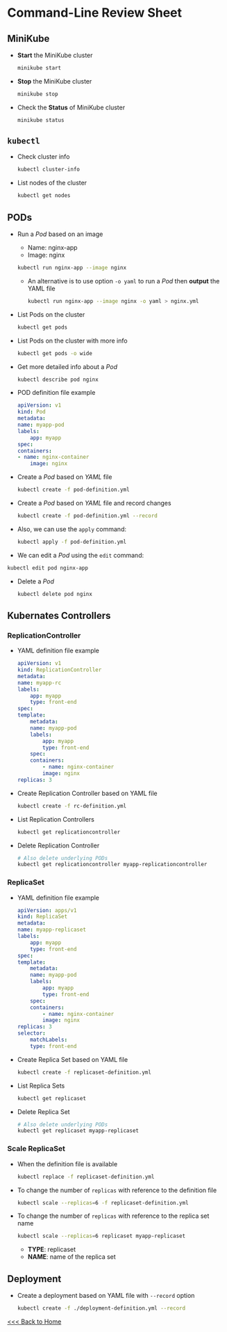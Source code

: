 # Command-Line Review Sheet
## MiniKube
* **Start** the MiniKube cluster
    ```bash
    minikube start
    ```
* **Stop** the MiniKube cluster
    ```bash
    minikube stop
    ```
* Check the **Status** of MiniKube cluster
    ```bash
    minikube status
    ```

## `kubectl` 
* Check cluster info
    ```bash
    kubectl cluster-info
    ```
* List nodes of the cluster
    ```bash
    kubectl get nodes
    ```
## PODs
* Run a _Pod_ based on an image
    * Name: nginx-app
    * Image: nginx
    ```bash
    kubectl run nginx-app --image nginx
    ```
    * An alternative is to use option `-o yaml` to run a _Pod_ then **output** the YAML file
       ```bash
       kubectl run nginx-app --image nginx -o yaml > nginx.yml 
       ```

* List Pods on the cluster
    ```bash
    kubectl get pods
    ```
* List Pods on the cluster with more info
   ```bash
   kubectl get pods -o wide
   ```
* Get more detailed info about a _Pod_
    ```bash
    kubectl describe pod nginx
    ```
* POD definition file example
    ```yml
    apiVersion: v1
    kind: Pod
    metadata:
    name: myapp-pod
    labels:
        app: myapp 
    spec:
    containers:
    - name: nginx-container
        image: nginx
    ```
* Create a _Pod_ based on _YAML_ file
    ```bash
    kubectl create -f pod-definition.yml
    ```
* Create a _Pod_ based on _YAML_ file and record changes
    ```bash
    kubectl create -f pod-definition.yml --record
    ```
* Also, we can use the `apply` command:
    ```bash
    kubectl apply -f pod-definition.yml
    ```
* We can edit a _Pod_ using the `edit` command:
```bash
kubectl edit pod nginx-app
```
* Delete a _Pod_
   ```bash
   kubectl delete pod nginx
   ```

## Kubernates Controllers
### ReplicationController
* YAML definition file example
    ```yml
    apiVersion: v1
    kind: ReplicationController
    metadata:
    name: myapp-rc
    labels:
        app: myapp
        type: front-end
    spec:
    template:
        metadata:
        name: myapp-pod
        labels:
            app: myapp
            type: front-end
        spec:
        containers:
            - name: nginx-container
            image: nginx
    replicas: 3
    ```
* Create Replication Controller based on YAML file
    ```bash
    kubectl create -f rc-definition.yml
    ```
* List Replication Controllers
    ```bash
    kubectl get replicationcontroller
    ```
* Delete Replication Controller
    ```bash
    # Also delete underlying PODs
    kubectl get replicationcontroller myapp-replicationcontroller
    ```
### ReplicaSet
* YAML definition file example
    ```yml
    apiVersion: apps/v1
    kind: ReplicaSet
    metadata:
    name: myapp-replicaset
    labels:
        app: myapp
        type: front-end
    spec:
    template:
        metadata:
        name: myapp-pod
        labels:
            app: myapp
            type: front-end
        spec:
        containers:
            - name: nginx-container
            image: nginx
    replicas: 3
    selector:
        matchLabels:
        type: front-end
    ```
* Create Replica Set based on YAML file
    ```bash
    kubectl create -f replicaset-definition.yml
    ```
* List Replica Sets
    ```bash
    kubectl get replicaset
    ```
* Delete Replica Set
    ```bash
    # Also delete underlying PODs
    kubectl get replicaset myapp-replicaset
    ```
### Scale ReplicaSet
* When the definition file is available
    ```bash
    kubectl replace -f replicaset-definition.yml
    ```
* To change the number of `replicas` with reference to the definition file
    ```bash
    kubectl scale --replicas=6 -f replicaset-definition.yml
    ```
* To change the number of `replicas` with reference to the replica set name
    ```bash
    kubectl scale --replicas=6 replicaset myapp-replicaset
    ```
    * **TYPE**: replicaset
    * **NAME**: name of the replica set

## Deployment
* Create a deployment based on YAML file with `--record` option
    ```bash
    kubectl create -f ./deployment-definition.yml --record
    ```

[<<< Back to Home](./README.md)